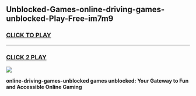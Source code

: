 
## Unblocked-Games-online-driving-games-unblocked-Play-Free-im7m9
<h3>
<a href="https://premium76.site?title=online-driving-games-unblocked&ref=23A">CLICK TO PLAY</a></h3>
<hr>

<h3>
<a href="https://premium76.site?title=online-driving-games-unblocked&ref=23A">CLICK 2 PLAY</a>
  
</h3>

<a href="https://premium76.site?title=online-driving-games-unblocked&ref=23A"><img src="https://clearcache.store/games.png"></a>


**online-driving-games-unblocked games unblocked: Your Gateway to Fun and Accessible Online Gaming**
